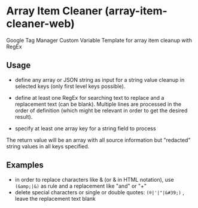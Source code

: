 # Array Item Cleaner (array-item-cleaner-web)
Google Tag Manager Custom Variable Template for array item cleanup with RegEx 

## Usage
- define any array or JSON string as input for a string value cleanup in selected keys (only first level keys possible).  

- define at least one RegEx for searching text to replace and a replacement text (can be blank). Multiple lines are processed in the order of definition (which might be relevant in order to get the desired result). 

- specify at least one array key for a string field to process

The return value will be an array with all source information but "redacted" string values in all keys specified. 

## Examples
- in order to replace characters like & (or &amp; in HTML notation), use `(&amp;|&)` as rule and a replacement like "and" or "+" 
- delete special characters or single or double quotes: `(®|'|"|&#39;)` , leave the replacement text blank